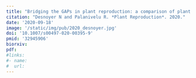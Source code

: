 ```yaml
---
title: "Bridging the GAPs in plant reproduction: a comparison of plant and animal GPI-anchored proteins"
citation: "Desnoyer N and Palanivelu R. *Plant Reproduction*. 2020."  
date: '2020-09-18'
image: '/static/img/pub/2020_desnoyer.jpg'
doi: '10.1007/s00497-020-00395-9'
pmid: '32945906'
biorxiv:
pdf:
#links:
#- name: 
#  url: 
---
```

